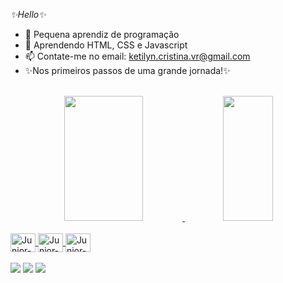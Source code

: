 _✨Hello✨_
- 🔭 Pequena aprendiz de programação
- 🌱 Aprendendo HTML, CSS e Javascript
- 📫 Contate-me no email: ketilyn.cristina.vr@gmail.com
- ✨Nos primeiros passos de uma grande jornada!✨
<br>
<div align="center" text="center">
  <a href="https://github.com/Vasconcelos-ket">
  <img width="50%" height="200em" src="https://github-readme-stats.vercel.app/api?username=Vasconcelos-ket&show_icons=true&theme=midnight-purple&include_all_commits=true&count_private=true&"/>
  <img width="40%" height="200em" src="https://github-readme-stats.vercel.app/api/top-langs/?username=Vasconcelos-ket&layout=compact&langs_count=16&theme=dark"/>
</div>
   <div style="display: inline_block"><br>
   
   <img align="center" alt="Junior-HTML" height="30" width="40" src="https://cdn.jsdelivr.net/gh/devicons/devicon/icons/html5/html5-original.svg" />
   <img align="center" alt="Junior-Css" height="30" width="40" src="https://cdn.jsdelivr.net/gh/devicons/devicon/icons/css3/css3-original.svg" />
   <img align="center" alt="Junior-JS" height="30" width="40" src="https://cdn.jsdelivr.net/gh/devicons/devicon/icons/javascript/javascript-original.svg" />
  
 </div>
  <br>
   <div>
    <a href="https://www.linkedin.com/in/ketilyn-vasconcelos-4219b014b" target="_blank"><img src="https://img.shields.io/badge/LinkedIn-0077B5?style=for-the-badge&logo=linkedin&logoColor=white" target="_blank"></a>
    <a href="https://www.instagram.com/ketilyn_cris/" target="_blank"><img src="https://img.shields.io/badge/Instagram-E4405F?style=for-the-badge&logo=instagram&logoColor=white" target="_blank"></a>
    <a href="ketilyn.cristina.vr@gmail.com"><img src="https://img.shields.io/badge/Gmail-D14836?style=for-the-badge&logo=gmail&logoColor=white" target="_blank"></a>
</div>
 

